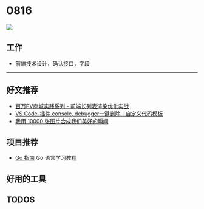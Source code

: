 
# 0816

![](http://h2.ioliu.cn/bing/FloridaManatee_ZH-CN2405291075_1920x1080.jpg)

## 工作

- 前端技术设计，确认接口，字段

---

## 好文推荐

- [百万PV商城实践系列 - 前端长列表渲染优化实战](https://juejin.cn/post/6995334008603148295)
- [VS Code-插件 console, debugger一键删除｜自定义代码模板](https://juejin.cn/post/6996810586914816014)
- [我用 10000 张图片合成我们美好的瞬间](https://juejin.cn/post/6996431901623844894)

## 项目推荐

- [Go 指南](https://tour.go-zh.org/list) Go 语言学习教程

## 好用的工具

## TODOS
